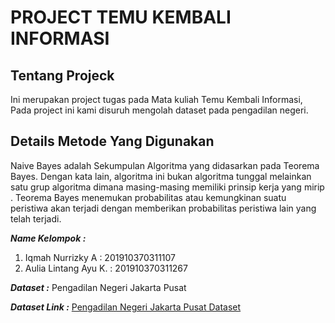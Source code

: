 # PROJECT TEMU KEMBALI INFORMASI

## Tentang Projeck
Ini merupakan project tugas pada Mata kuliah Temu Kembali Informasi, Pada project ini kami disuruh mengolah dataset pada pengadilan negeri.

## Details Metode Yang Digunakan
 Naive Bayes adalah Sekumpulan Algoritma yang didasarkan pada Teorema Bayes. Dengan kata lain, algoritma ini bukan algoritma tunggal melainkan satu grup algoritma dimana masing-masing memiliki prinsip kerja yang mirip . Teorema Bayes menemukan probabilitas atau kemungkinan suatu peristiwa akan terjadi dengan memberikan probabilitas peristiwa lain yang telah terjadi. 

***Name Kelompok :***
  1. Iqmah Nurrizky A : 201910370311107
  2. Aulia Lintang Ayu K. : 201910370311267
  
***Dataset :***
  Pengadilan Negeri Jakarta Pusat
  
***Dataset Link :***
  [Pengadilan Negeri Jakarta Pusat Dataset]()

